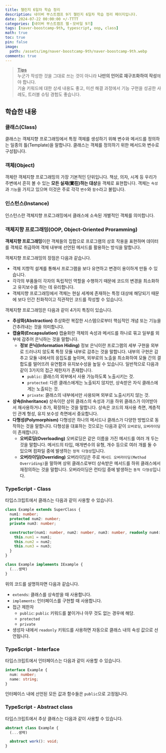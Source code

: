 ```yaml
---
title: 챌린지 6일차 학습 정리
description: 네이버 부스트캠프 9기 챌린지 6일차 학습 정리 페이지입니다.
date: 2024-07-22 00:00:00 +/-TTTT
categories: [네이버 부스트캠프 웹・모바일 9기]
tags: [naver-boostcamp-9th, typescript, oop, class]
math: true
toc: true
pin: false
image:
  path: /assets/img/naver-boostcamp-9th/naver-boostcamp-9th.webp
comments: true
---
```


<blockquote class="prompt-tip"><p><strong><u>Tips</u></strong> <br />
누군가 작성한 것을 그대로 쓰는 것이 아니라 <b>나만의 언어로 재구조화하여 작성</b>해야 합니다. <br />
기술 키워드에 대한 상세 내용도 좋고, 미션 해결 과정에서 기능 구현을 성공한 사례도, 트러블 슈팅 경험도 좋습니다.</p></blockquote>

## 학습한 내용

### 클래스(Class)

클래스는 객체지향 프로그래밍에서 특정 객체를 생성하기 위해 변수와 메서드를 정의하는 일종의 틀(Template)을 말합니다. 클래스는 객체를 정의하기 위한 메서드와 변수로 구성됩니다.

### 객체(Object)

객체란 객체지향 프로그래밍의 가장 기본적인 단위입니다. 책상, 의자, 시계 등 우리가 주변에서 흔히 볼 수 있는 **모든 실재(實在)하는 대상**을 객체로 표현합니다. 객체는 `속성`과 `기능`을 가지고 있으며 이것은 주로 각각 `변수`와 `함수`라고 불립니다.

### 인스턴스(Instance)

인스턴스란 객체지향 프로그래밍에서 클래스에 소속된 개별적인 객체를 의미합니다.

### 객체지향 프로그래밍(OOP, Object-Oriented Proramming)

**객체지향 프로그래밍**이란 객체들의 집합으로 프로그램의 상호 작용을 표현하며 데이터를 객체로 취급하여 객체 내부에 선언된 메서드를 활용하는 방식을 말합니다.

객체지향 프로그래밍의 장점은 다음과 같습니다.

- 객체 지향적 설계를 통해서 프로그램을 보다 유연하고 변경이 용이하게 만들 수 있습니다.
- 각각의 부품들이 각자의 독립적인 역할을 수행하기 때문에 코드의 변경을 최소화하고 유지보수를 하는 데 유리합니다.
- 객체지향 프로그래밍에서 객체는 현실 세계에 존재하는 특정 대상에 해당되기 때문에 보다 인간 친화적이고 직관적인 코드를 작성할 수 있습니다.

객체지향 프로그래밍은 다음과 같이 4가지 특징이 있습니다.

- **추상화(Abstraction)**
  추상화란 복잡한 시스템으로부터 핵심적인 개념 또는 기능을 간추려내는 것을 의미합니다.
- **캡슐화(Encapsulation)**
  캡슐화란 객체의 속성과 메서드를 하나로 묶고 일부를 외부에 감추어 은닉하는 것을 말합니다.
  - **정보 은닉(Information Hiding)**
    정보 은닉이란 프로그램의 세부 구현을 외부로 드러나지 않도록 특정 모듈 내부로 감추는 것을 말합니다. 내부의 구현은 감추고 모듈 내에서의 응집도를 높이며, 외부로의 노출을 최소화하여 모듈 간의 결합도를 떨어뜨려 유연함과 유지보수성을 높일 수 있습니다.
    일반적으로 다음과 같이 3가지의 접근 제한자가 존재합니다.
    - `public`: 클래스의 외부에서 사용 가능하도록 노출시키는 것.
    - `protected`: 다른 클래스에게는 노출되지 않지만, 상속받은 자식 클래스에게는 노출되는 것.
    - `private`: 클래스의 내부에서만 사용되며 외부로 노출시키지 않는 것.
- **상속(Inheritance)**
  상속이란 상위 클래스의 속성과 기을 하위 클래스가 이어받아서 재사용하거나 추가, 확장하는 것을 말합니다. 상속은 코드의 재사용 측면, 계층적인 관계 형성, 유지 보수성 측면에서 중요합니다.
- **다형성(Polymorphism)**
  다형성은 하나의 메서드나 클래스가 다양한 방법으로 동작하는 것을 말합니다. 다형성을 대표하는 것으로는 다음과 같이 `오버로딩`, `오버라이딩`이 존재합니다.
  - **오버로딩(Overloading)**
    오버로딩은 같은 이름을 가진 메서드를 여러 개 두는 것을 말합니다. 메서드의 타입, 매개변수의 유형, 개수 등으로 여러 개를 둘 수 있으며 컴파일 중에 발생하는 `정적 다형성`입니다.
  - **오버라이딩(Overriding)**
    오버라이딩은 주로 `메서드 오버라이딩(Method Overriding)`을 말하며 상위 클래스로부터 상속받은 메서드를 하위 클래스에서 재정의하는 것을 말합니다. 오버라이딩은 런타임 중에 발생하는 `동적 다형성`입니다.

### TypeScript - Class

타입스크립트에서 클래스는 다음과 같이 사용할 수 있습니다.

```typescript
class Example extends SuperClass {
  num1: number;
  protected num2: number;
  private num3: number;

  constructor(num1: number, num2: number, num3: number, readonly num4: number) {
    this.num1 = num1;
    this.num2 = num2;
    this.num3 = num3;
  }
}
```

```typescript
class Example implements IExample {
  (...생략)
}
```

위의 코드를 설명하자면 다음과 같습니다.

- `extends`: 클래스를 상속받을 때 사용합니다.
- `implements`: 인터페이스를 구현할 때 사용합니다.
- 접근 제한자
  - `public`: `public` 키워드를 붙이거나 아무 것도 없는 경우에 해당.
  - `protected`
  - `private`
- 생성자 내에서 `readonly` 키워드를 사용하면 자동으로 클래스 내의 속성 값으로 선언됩니다.

### TypeScript - Interface

타입스크립트에서 인터페이스는 다음과 같이 사용할 수 있습니다.

```typescript
interface Example {
  num: number;
  name: string;
}
```

인터페이스 내에 선언된 모든 값과 함수들은 `public`으로 고정됩니다.

### TypeScript - Abstract class

타입스크립트에서 추상 클래스는 다음과 같이 사용할 수 있습니다.

```typescript
abstract class Example {
  (...생략)

  abstract work(): void;
}
```
